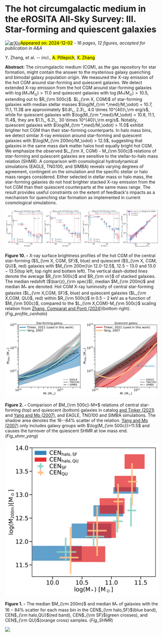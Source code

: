 <div class="macros" style="visibility:hidden;">
$\newcommand{\ensuremath}{}$
$\newcommand{\xspace}{}$
$\newcommand{\object}[1]{\texttt{#1}}$
$\newcommand{\farcs}{{.}''}$
$\newcommand{\farcm}{{.}'}$
$\newcommand{\arcsec}{''}$
$\newcommand{\arcmin}{'}$
$\newcommand{\ion}[2]{#1#2}$
$\newcommand{\textsc}[1]{\textrm{#1}}$
$\newcommand{\hl}[1]{\textrm{#1}}$
$\newcommand{\footnote}[1]{}$
$\newcommand{\jc}[1]{\textcolor{purple}{JC: #1}}$
$\newcommand{\gab}[1]{\textcolor{orange}{GP: #1}}$
$\newcommand{\yi}[1]{\textcolor{brown}{#1}}$
$\newcommand{\arraystretch}{1.5}$</div>



<div id="title">

# The hot circumgalactic medium in the eROSITA All-Sky Survey: III. Star-forming and quiescent galaxies

</div>
<div id="comments">

[![arXiv](https://img.shields.io/badge/arXiv-2411.19945-b31b1b.svg)](https://arxiv.org/abs/2411.19945)<mark>Appeared on: 2024-12-02</mark> -  _16 pages, 12 figures, accepted for publication in A&A_

</div>
<div id="authors">

Y. Zhang, et al. -- incl., <mark>A. Pillepich</mark>, <mark>X. Zhang</mark>

</div>
<div id="abstract">

**Abstract:**            The circumgalactic medium (CGM), as the gas repository for star formation, might contain the answer to the mysterious galaxy quenching and bimodal galaxy population origin. We measured the X-ray emission of the hot CGM around star-forming and quiescent galaxies. We detect extended X-ray emission from the hot CGM around star-forming galaxies with $\log(M_*/M_\odot)>11.0$ and quiescent galaxies with $\log(M_*/M_\odot)>10.5$, extending out to $R_{\rm 500c}$. $L_{\rm X, CGM}$ of star-forming galaxies with median stellar masses $\log(M_{\rm *,med}/M_\odot) = 10.7, 11.1, 11.3$ are approximately $0.8\,, 2.3\,, 4.0 \times 10^{40}\,\rm erg/s$, while for quiescent galaxies with $\log(M_{\rm *,med}/M_\odot) = 10.8, 11.1, 11.4$, they are $1.1\,, 6.2\,, 30 \times 10^{40}\,\rm erg/s$. Notably, quiescent galaxies with $\log(M_{\rm *,med}/M_\odot) > 11.0$ exhibit brighter hot CGM than their star-forming counterparts. In halo mass bins, we detect similar X-ray emission around star-forming and quiescent galaxies with $\log(M_{\rm 200m}/M_\odot) > 12.5$, suggesting that galaxies in the same mass dark matter halos host equally bright hot CGM. We emphasize the observed $L_{\rm X, CGM} - M_{\rm 500c}$ relations of star-forming and quiescent galaxies are sensitive to the stellar-to-halo mass relation (SHMR). A comparison with cosmological hydrodynamical simulations (EAGLE, TNG100, and SIMBA) reveals varying degrees of agreement, contingent on the simulation and the specific stellar or halo mass ranges considered. Either selected in stellar mass or halo mass, the star-forming galaxies do not host brighter stacked X-ray emission from the hot CGM than their quiescent counterparts at the same mass range. The result provides useful constraints on the extent of feedback's impacts as a mechanism for quenching star formation as implemented in current cosmological simulations.         

</div>

<div id="div_fig1">

<img src="tmp_2411.19945/./fig/profile/profile_halo_12p0_agnxrb_cgm.png" alt="Fig10.1" width="25%"/><img src="tmp_2411.19945/./fig/profile/profile_halo_12p5_agnxrb_cgm.png" alt="Fig10.2" width="25%"/><img src="tmp_2411.19945/./fig/profile/profile_halo_13p0_agnxrb_cgm.png" alt="Fig10.3" width="25%"/><img src="tmp_2411.19945/./fig/lxm/lx_CEN_halo_cgm_sfqu_r500.png" alt="Fig10.4" width="25%"/>

**Figure 10. -** X-ray surface brightness profiles of the hot CGM of the central star-forming ($S_{\rm X, CGM, SF}$, blue) and quiescent ($S_{\rm X, CGM, QU}$, red) galaxies with $M_{\rm 200m}\in 12.0-12.5$, $12.5-13.0$ and $13.0-13.5$(top left, top right and bottem left). The vertical dash-dotted lines denote the average $R_{\rm 500c}$ and $R_{\rm vir}$ of stacked galaxies. The median redshift ($\bar{z}_{\rm spec}$), median $M_{\rm 200m}$ and median $M_*$ are denoted. Hot CGM X-ray luminosity of central star-forming galaxies ($L_{\rm X,CGM, SF}$, blue) and quiescent galaxies ($L_{\rm X,CGM, QU}$, red) within $R_{\rm 500c}$ in $0.5-2$ keV as a function of $M_{\rm 500c}$, compared to the $L_{\rm X,CGM}-M_{\rm 500c}$ scaling relation from [Zhang, Comparat and Ponti (2024)]()(bottom right).  (*Fig_profile_cenhalo*)

</div>
<div id="div_fig2">

<img src="tmp_2411.19945/./fig/discuss/SHMR_compare_sf.png" alt="Fig2.1" width="50%"/><img src="tmp_2411.19945/./fig/discuss/SHMR_compare_qu.png" alt="Fig2.2" width="50%"/>

**Figure 2. -** Comparison of $M_{\rm 500c}-M*$ relations of central star-forming (top) and quiescent (bottom) galaxies in catalog [ and Tinker (2021)]() and [Yang and Mo (2007)](), and EAGLE, TNG100 and SIMBA simulations. The shadow area denotes the 16--84\% scatter of the relation. [Yang and Mo (2007)]() only includes galaxy groups with $\log(M_{\rm 500c})>11.5$ and causes the turnover of the quiescent SHMR at low mass end. (*Fig_shmr_yang*)

</div>
<div id="div_fig3">

<img src="tmp_2411.19945/./fig/cat/SFQU_MSMH.png" alt="Fig1" width="100%"/>

**Figure 1. -** The median $M_{\rm 200m}$ and median $M_*$ of galaxies with the $16-84\%$ scatter for each mass bin in the CEN$_{\rm halo,SF}$(blue band), CEN$_{\rm halo,QU}$(red band), CEN$_{\rm SF}$(green crosses), and CEN$_{\rm QU}$(orange cross) samples. (*Fig_SHMR*)

</div><div id="qrcode"><img src=https://api.qrserver.com/v1/create-qr-code/?size=100x100&data="https://arxiv.org/abs/2411.19945"></div>